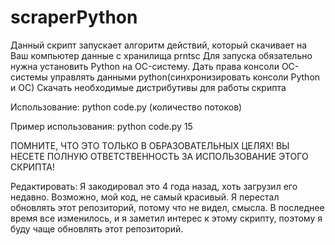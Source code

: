 # scraperPython
Данный скрипт запускает алгоритм действий, который скачивает на Ваш компьютер данные с хранилища prntsc
Для запуска обязательно нужна установить Python на OC-систему.
Дать права консоли OC-системы управлять данными python(синхронизировать консоли Python и OC)
Скачать необходимые дистрибутивы для работы скрипта 


Использование: python code.py (количество потоков)

Пример использования: python code.py 15

ПОМНИТЕ, ЧТО ЭТО ТОЛЬКО В ОБРАЗОВАТЕЛЬНЫХ ЦЕЛЯХ! ВЫ НЕСЕТЕ ПОЛНУЮ ОТВЕТСТВЕННОСТЬ ЗА ИСПОЛЬЗОВАНИЕ ЭТОГО СКРИПТА!

Редактировать: Я закодировал это 4 года назад, хоть загрузил его недавно. Возможно, мой код, не самый красивый. Я перестал обновлять этот репозиторий, потому что не видел, смысла. В последнее время все изменилось, и я заметил интерес к этому скрипту, поэтому я буду чаще обновлять этот репозиторий.
